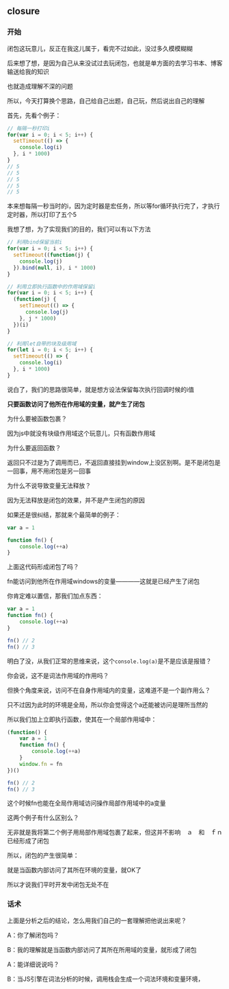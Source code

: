 ##  closure

### 开始

闭包这玩意儿，反正在我这儿属于，看完不过如此，没过多久模模糊糊

后来想了想，是因为自己从来没试过去玩闭包，也就是单方面的去学习书本、博客输送给我的知识

也就造成理解不深的问题

所以，今天打算换个思路，自己给自己出题，自己玩，然后说出自己的理解

首先，先看个例子：

```javascript
// 每隔一秒打印i
for(var i = 0; i < 5; i++) {
  setTimeout(() => {
    console.log(i)
  }, i * 1000)
}
// 5
// 5
// 5
// 5
// 5
```

本来想每隔一秒当时的i，因为定时器是宏任务，所以等for循环执行完了，才执行定时器，所以打印了五个5

我想了想，为了实现我们的目的，我们可以有以下方法

```javascript
// 利用bind保留当前i
for(var i = 0; i < 5; i++) {
  setTimeout((function(j) {
    console.log(j)
  }).bind(null, i), i * 1000)
}

// 利用立即执行函数中的作用域保留i
for(var i = 0; i < 5; i++) {
  (function(j) {
    setTimeout(() => {
      console.log(j)
    }, j * 1000)
  })(i)
}

// 利用let自带的块及级用域
for(let i = 0; i < 5; i++) {
  setTimeout(() => {
    console.log(i)
  }, i * 1000)
}
```

说白了，我们的思路很简单，就是想方设法保留每次执行回调时候的i值

**只要函数访问了他所在作用域的变量，就产生了闭包**

为什么要被函数包裹？

因为js中就没有块级作用域这个玩意儿，只有函数作用域

为什么要返回函数？

返回只不过是为了调用而已，不返回直接挂到window上没区别啊。是不是闭包是一回事，用不用闭包是另一回事

为什么不说导致变量无法释放？

因为无法释放是闭包的效果，并不是产生闭包的原因

如果还是很纠结，那就来个最简单的例子：

```javascript
var a = 1

function fn() {
	console.log(++a)
}
```

上面这代码形成闭包了吗？

fn能访问到他所在作用域windows的变量————这就是已经产生了闭包

你肯定难以置信，那我们加点东西：

```javascript
var a = 1
function fn() {
	console.log(++a)
}

fn() // 2
fn() // 3
```

明白了没，从我们正常的思维来说，这个`console.log(a)`是不是应该是报错？

你会说，这不是词法作用域的作用吗？

但换个角度来说，访问不在自身作用域内的变量，这难道不是一个副作用么？

只不过因为此时的环境是全局，所以你会觉得这个a还能被访问是理所当然的

所以我们加上立即执行函数，使其在一个局部作用域中：

```javascript
(function() {
 	var a = 1
  	function fn() {
        console.log(++a)
 	}
	window.fn = fn
})()

fn() // 2
fn() // 3
```

这个时候fn也能在全局作用域访问操作局部作用域中的a变量

这两个例子有什么区别么？

无非就是我将第二个例子用局部作用域包裹了起来，但这并不影响　ａ　和　ｆｎ　已经形成了闭包

所以，闭包的产生很简单：

就是当函数内部访问了其所在环境的变量，就OK了

所以才说我们平时开发中闭包无处不在

### 话术

上面是分析之后的结论，怎么用我们自己的一套理解把他说出来呢？

A：你了解闭包吗？

B：我的理解就是当函数内部访问了其所在所用域的变量，就形成了闭包

A：能详细说说吗？

B：当JS引擎在词法分析的时候，调用栈会生成一个词法环境和变量环境，